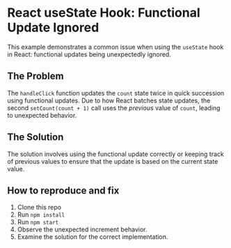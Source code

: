 # React useState Hook: Functional Update Ignored

This example demonstrates a common issue when using the `useState` hook in React: functional updates being unexpectedly ignored.

## The Problem

The `handleClick` function updates the `count` state twice in quick succession using functional updates. Due to how React batches state updates, the second `setCount(count + 1)` call uses the *previous* value of `count`, leading to unexpected behavior.

## The Solution

The solution involves using the functional update correctly or keeping track of previous values to ensure that the update is based on the current state value. 

## How to reproduce and fix

1. Clone this repo
2. Run `npm install`
3. Run `npm start`
4. Observe the unexpected increment behavior.
5. Examine the solution for the correct implementation.